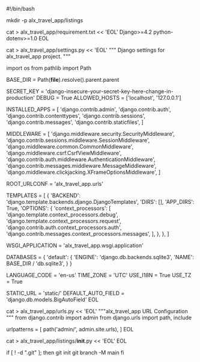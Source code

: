 #!/bin/bash

mkdir -p alx_travel_app/listings

cat > alx_travel_app/requirement.txt << 'EOL'
Django>=4.2
python-dotenv>=1.0
EOL

cat > alx_travel_app/settings.py << 'EOL'
"""
Django settings for alx_travel_app project.
"""

import os
from pathlib import Path

BASE_DIR = Path(__file__).resolve().parent.parent

SECRET_KEY = 'django-insecure-your-secret-key-here-change-in-production'
DEBUG = True
ALLOWED_HOSTS = ['localhost', '127.0.0.1']

INSTALLED_APPS = [
    'django.contrib.admin',
    'django.contrib.auth',
    'django.contrib.contenttypes',
    'django.contrib.sessions',
    'django.contrib.messages',
    'django.contrib.staticfiles',
]

MIDDLEWARE = [
    'django.middleware.security.SecurityMiddleware',
    'django.contrib.sessions.middleware.SessionMiddleware',
    'django.middleware.common.CommonMiddleware',
    'django.middleware.csrf.CsrfViewMiddleware',
    'django.contrib.auth.middleware.AuthenticationMiddleware',
    'django.contrib.messages.middleware.MessageMiddleware',
    'django.middleware.clickjacking.XFrameOptionsMiddleware',
]

ROOT_URLCONF = 'alx_travel_app.urls'

TEMPLATES = [
    {
        'BACKEND': 'django.template.backends.django.DjangoTemplates',
        'DIRS': [],
        'APP_DIRS': True,
        'OPTIONS': {
            'context_processors': [
                'django.template.context_processors.debug',
                'django.template.context_processors.request',
                'django.contrib.auth.context_processors.auth',
                'django.contrib.messages.context_processors.messages',
            ],
        },
    },
]

WSGI_APPLICATION = 'alx_travel_app.wsgi.application'

DATABASES = {
    'default': {
        'ENGINE': 'django.db.backends.sqlite3',
        'NAME': BASE_DIR / 'db.sqlite3',
    }
}

LANGUAGE_CODE = 'en-us'
TIME_ZONE = 'UTC'
USE_I18N = True
USE_TZ = True

STATIC_URL = 'static/'
DEFAULT_AUTO_FIELD = 'django.db.models.BigAutoField'
EOL

cat > alx_travel_app/urls.py << 'EOL'
"""alx_travel_app URL Configuration
"""
from django.contrib import admin
from django.urls import path, include

urlpatterns = [
    path('admin/', admin.site.urls),
]
EOL

cat > alx_travel_app/listings/__init__.py << 'EOL'
EOL

if [ ! -d ".git" ]; then
    git init
    git branch -M main
fi
